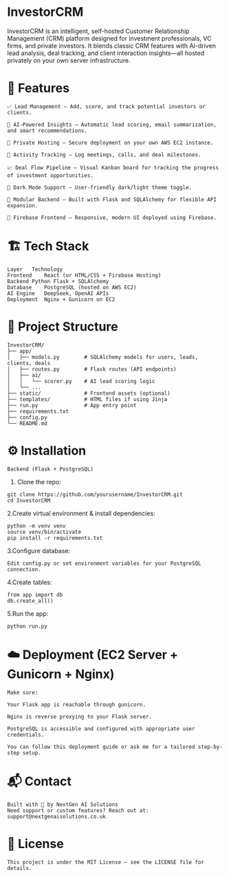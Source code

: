 # InvestorCRM
InvestorCRM is an intelligent, self-hosted Customer Relationship Management (CRM) platform designed for investment professionals, VC firms, and private investors. It blends classic CRM features with AI-driven lead analysis, deal tracking, and client interaction insights—all hosted privately on your own server infrastructure.

# 🚀 Features
```
✅ Lead Management – Add, score, and track potential investors or clients.

🧠 AI-Powered Insights – Automatic lead scoring, email summarization, and smart recommendations.

🔐 Private Hosting – Secure deployment on your own AWS EC2 instance.

📅 Activity Tracking – Log meetings, calls, and deal milestones.

📈 Deal Flow Pipeline – Visual Kanban board for tracking the progress of investment opportunities.

🌙 Dark Mode Support – User-friendly dark/light theme toggle.

🧩 Modular Backend – Built with Flask and SQLAlchemy for flexible API expansion.

📁 Firebase Frontend – Responsive, modern UI deployed using Firebase.
```

# 🏗️ Tech Stack
``` 
Layer	Technology
Frontend	React (or HTML/CSS + Firebase Hosting)
Backend	Python Flask + SQLAlchemy
Database	PostgreSQL (hosted on AWS EC2)
AI Engine	DeepSeek, OpenAI APIs
Deployment	Nginx + Gunicorn on EC2
```

# 📂 Project Structure
```
InvestorCRM/
├── app/
│   ├── models.py        # SQLAlchemy models for users, leads, clients, deals
│   ├── routes.py        # Flask routes (API endpoints)
│   ├── ai/
│   │   └── scorer.py    # AI lead scoring logic
│   └── ...
├── static/              # Frontend assets (optional)
├── templates/           # HTML files if using Jinja
├── run.py               # App entry point
├── requirements.txt
├── config.py
└── README.md
```

# ⚙️ Installation
```
Backend (Flask + PostgreSQL)
```
1. Clone the repo:
```
git clone https://github.com/yourusername/InvestorCRM.git
cd InvestorCRM
```
2.Create virtual environment & install dependencies:
```
python -m venv venv
source venv/bin/activate
pip install -r requirements.txt
```
3.Configure database:
```
Edit config.py or set environment variables for your PostgreSQL connection.
```
4.Create tables:
```
from app import db
db.create_all()
```
5.Run the app:
```
python run.py
```

# ☁️ Deployment (EC2 Server + Gunicorn + Nginx)
```
Make sure:

Your Flask app is reachable through gunicorn.

Nginx is reverse proxying to your Flask server.

PostgreSQL is accessible and configured with appropriate user credentials.

You can follow this deployment guide or ask me for a tailored step-by-step setup.
```

# 📬 Contact
```
Built with 💼 by NextGen AI Solutions
Need support or custom features? Reach out at: support@nextgenaisolutions.co.uk
```

# 📝 License
```
This project is under the MIT License – see the LICENSE file for details.
```
